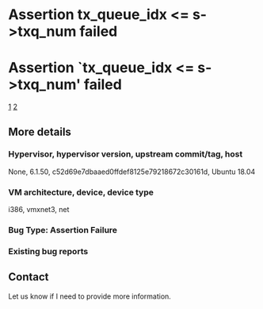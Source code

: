 # Assertion tx_queue_idx <= s->txq_num failed

# Assertion `tx_queue_idx <= s->txq_num' failed

[1](https://www.mail-archive.com/qemu-devel@nongnu.org/msg824272.html)
[2](https://gitlab.com/qemu-project/qemu/-/commit/6a932c4ed8748b08c58c)
## More details

### Hypervisor, hypervisor version, upstream commit/tag, host
None, 6.1.50, c52d69e7dbaaed0ffdef8125e79218672c30161d, Ubuntu 18.04

### VM architecture, device, device type
i386, vmxnet3, net

### Bug Type: Assertion Failure

### Existing bug reports

## Contact

Let us know if I need to provide more information.

